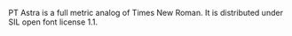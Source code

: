 PT Astra is a full metric analog of Times New Roman. It is distributed under SIL open font license 1.1.
